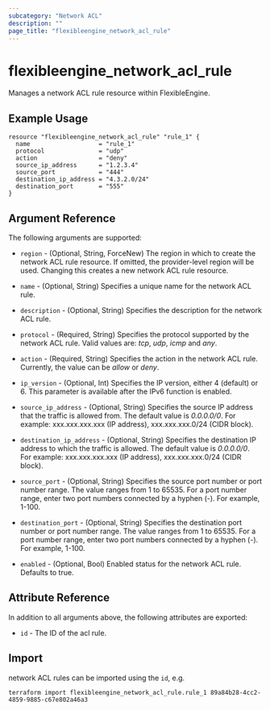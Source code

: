 ```yaml
---
subcategory: "Network ACL"
description: ""
page_title: "flexibleengine_network_acl_rule"
---
```


# flexibleengine_network_acl_rule

Manages a network ACL rule resource within FlexibleEngine.

## Example Usage

```hcl
resource "flexibleengine_network_acl_rule" "rule_1" {
  name                   = "rule_1"
  protocol               = "udp"
  action                 = "deny"
  source_ip_address      = "1.2.3.4"
  source_port            = "444"
  destination_ip_address = "4.3.2.0/24"
  destination_port       = "555"
}
```

## Argument Reference

The following arguments are supported:

* `region` - (Optional, String, ForceNew) The region in which to create the network ACL rule resource. If omitted, the
  provider-level region will be used. Changing this creates a new network ACL rule resource.

* `name` - (Optional, String) Specifies a unique name for the network ACL rule.

* `description` - (Optional, String) Specifies the description for the network ACL rule.

* `protocol` - (Required, String) Specifies the protocol supported by the network ACL rule.
   Valid values are: *tcp*, *udp*, *icmp* and *any*.

* `action` - (Required, String) Specifies the action in the network ACL rule. Currently, the value can be *allow* or *deny*.

* `ip_version` - (Optional, Int) Specifies the IP version, either 4 (default) or 6. This parameter is
  available after the IPv6 function is enabled.

* `source_ip_address` - (Optional, String) Specifies the source IP address that the traffic is allowed from.
  The default value is *0.0.0.0/0*. For example: xxx.xxx.xxx.xxx (IP address), xxx.xxx.xxx.0/24 (CIDR block).

* `destination_ip_address` - (Optional, String) Specifies the destination IP address to which the traffic is allowed.
  The default value is *0.0.0.0/0*. For example: xxx.xxx.xxx.xxx (IP address), xxx.xxx.xxx.0/24 (CIDR block).

* `source_port` - (Optional, String) Specifies the source port number or port number range. The value ranges from 1 to
  65535. For a port number range, enter two port numbers connected by a hyphen (-). For example, 1-100.

* `destination_port` - (Optional, String) Specifies the destination port number or port number range.
  The value ranges from 1 to 65535. For a port number range, enter two port numbers connected by a hyphen (-).
  For example, 1-100.

* `enabled` - (Optional, Bool) Enabled status for the network ACL rule. Defaults to true.

## Attribute Reference

In addition to all arguments above, the following attributes are exported:

* `id` - The ID of the acl rule.

## Import

network ACL rules can be imported using the `id`, e.g.

```shell
terraform import flexibleengine_network_acl_rule.rule_1 89a84b28-4cc2-4859-9885-c67e802a46a3
```
